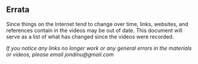 ## Errata

Since things on the Internet tend to change over time, links, websites, and references contain in the videos may be out of date. This document will serve as a list of what has changed since the videos were recorded.

_If you notice any links no longer work or any general errors in the materials or videos, please email jondinu@gmail.com_